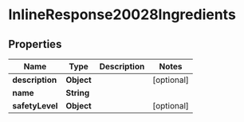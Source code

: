 

# InlineResponse20028Ingredients

## Properties

Name | Type | Description | Notes
------------ | ------------- | ------------- | -------------
**description** | **Object** |  |  [optional]
**name** | **String** |  | 
**safetyLevel** | **Object** |  |  [optional]



